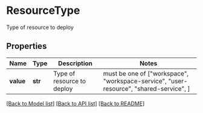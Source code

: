 # ResourceType

Type of resource to deploy

## Properties
Name | Type | Description | Notes
------------ | ------------- | ------------- | -------------
**value** | **str** | Type of resource to deploy |  must be one of ["workspace", "workspace-service", "user-resource", "shared-service", ]

[[Back to Model list]](../README.md#documentation-for-models) [[Back to API list]](../README.md#documentation-for-api-endpoints) [[Back to README]](../README.md)


